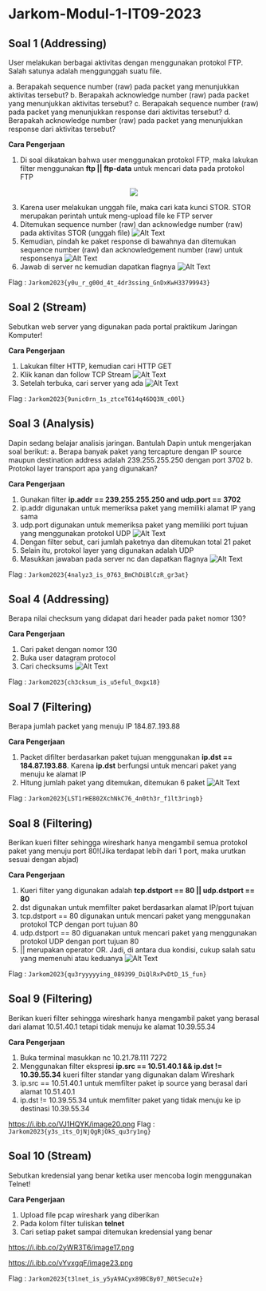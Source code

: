 # Jarkom-Modul-1-IT09-2023


## Soal 1 (Addressing)

User melakukan berbagai aktivitas dengan menggunakan protokol FTP. Salah satunya adalah menggunggah suatu file. 

a. Berapakah sequence number (raw) pada packet yang menunjukkan aktivitas tersebut?
b. Berapakah acknowledge number (raw) pada packet yang menunjukkan aktivitas tersebut?
c. Berapakah sequence number (raw) pada packet yang menunjukkan response dari aktivitas tersebut?
d. Berapakah acknowledge number (raw) pada packet yang menunjukkan response dari aktivitas tersebut?

**Cara Pengerjaan**
1. Di soal dikatakan bahwa user menggunakan protokol FTP, maka lakukan filter menggunakan **ftp || ftp-data** untuk mencari data pada protokol FTP
<p align="center">
<img src="https://github.com/dibazalfa/Jarkom-Modul-1-IT09-2023/assets/103043684/fd032604-c760-4bc9-b0ca-ba518f4f0aaf"/>
</p>

3. Karena user melakukan unggah file, maka cari kata kunci STOR. STOR merupakan perintah untuk meng-upload file ke FTP server
4. Ditemukan sequence number (raw) dan acknowledge number (raw) pada aktivitas STOR (unggah file)
![Alt Text]()
5. Kemudian, pindah ke paket response di bawahnya dan ditemukan sequence number (raw) dan acknowledgement number (raw) untuk responsenya
![Alt Text]()
6. Jawab di server nc kemudian dapatkan flagnya
![Alt Text]()

Flag : `Jarkom2023{y0u_r_g00d_4t_4dr3ssing_GnDxKwH33799943}`

## Soal 2 (Stream)

Sebutkan web server yang digunakan pada portal praktikum Jaringan Komputer!

**Cara Pengerjaan**
1. Lakukan filter HTTP, kemudian cari HTTP GET
2. Klik kanan dan follow TCP Stream
![Alt Text]()
3. Setelah terbuka, cari server yang ada
![Alt Text]()

Flag : `Jarkom2023{9unic0rn_1s_ztceT614q46DQ3N_c00l}`

## Soal 3 (Analysis)

Dapin sedang belajar analisis jaringan. Bantulah Dapin untuk mengerjakan soal berikut:
a. Berapa banyak paket yang tercapture dengan IP source maupun destination address adalah 239.255.255.250 dengan port 3702
b. Protokol layer transport apa yang digunakan? 

**Cara Pengerjaan**
1. Gunakan filter **ip.addr == 239.255.255.250 and udp.port == 3702**
2. ip.addr digunakan untuk memeriksa paket yang memiliki alamat IP yang sama
3. udp.port digunakan untuk memeriksa paket yang memiliki port tujuan yang menggunakan protokol UDP
![Alt Text]()
4. Dengan filter sebut, cari jumlah paketnya dan ditemukan total 21 paket
5. Selain itu, protokol layer yang digunakan adalah UDP 
6. Masukkan jawaban pada server nc dan dapatkan flagnya
![Alt Text]()

Flag : `Jarkom2023{4nalyz3_is_0763_BmChDiBlCzR_gr3at}`

## Soal 4 (Addressing)

Berapa nilai checksum yang didapat dari header pada paket nomor 130?

**Cara Pengerjaan**
1. Cari paket dengan nomor 130 
2. Buka user datagram protocol
3. Cari checksums
![Alt Text]()

Flag : `Jarkom2023{ch3cksum_is_u5eful_0xgx18}`

## Soal 7 (Filtering)

Berapa jumlah packet yang menuju IP 184.87..193.88

**Cara Pengerjaan**
1. Packet difilter berdasarkan paket tujuan menggunakan **ip.dst == 184.87.193.88**. Karena **ip.dst** berfungsi untuk mencari paket yang menuju ke alamat IP 
2. Hitung jumlah paket yang ditemukan, ditemukan 6 paket 
![Alt Text]()

Flag : `Jarkom2023{LST1rHE802XchNkC76_4n0th3r_f1lt3ringb}`

## Soal 8 (Filtering)

Berikan kueri filter sehingga wireshark hanya mengambil semua protokol paket yang menuju port 80!(Jika terdapat lebih dari 1 port, maka urutkan sesuai dengan abjad)

**Cara Pengerjaan** 
1. Kueri filter yang digunakan adalah **tcp.dstport == 80 || udp.dstport == 80**
2. dst digunakan untuk memfilter paket berdasarkan alamat IP/port tujuan
3. tcp.dstport == 80 digunakan untuk mencari paket yang menggunakan protokol TCP dengan port tujuan 80
4. udp.dstport == 80 diguanakan untuk mencari paket yang menggunakan protokol UDP dengan port tujuan 80 
5. || merupakan operator OR. Jadi, di antara dua kondisi, cukup salah satu yang memenuhi atau keduanya
![Alt Text]()

Flag : `Jarkom2023{qu3ryyyyying_089399_DiQlRxPvDtD_15_fun}`

## Soal 9 (Filtering)

Berikan kueri filter sehingga wireshark hanya mengambil paket yang berasal dari alamat 10.51.40.1 tetapi tidak menuju ke alamat 10.39.55.34

**Cara Pengerjaan**
1. Buka terminal masukkan nc 10.21.78.111 7272
2. Menggunakan filter ekspresi **ip.src == 10.51.40.1 && ip.dst != 10.39.55.34** kueri filter standar yang digunakan dalam Wireshark
3. ip.src == 10.51.40.1 untuk memfilter paket ip source yang berasal dari alamat 10.51.40.1
4. ip.dst != 10.39.55.34 untuk memfilter paket yang tidak menuju ke ip destinasi 10.39.55.34

https://i.ibb.co/VJ1HQYK/image20.png
Flag : `Jarkom2023{y3s_its_OjNjQgRjOkS_qu3ry1ng}`

## Soal 10 (Stream)

Sebutkan kredensial yang benar ketika user mencoba login menggunakan Telnet!

**Cara Pengerjaan**
1. Upload file pcap wireshark yang diberikan
2. Pada kolom filter tuliskan **telnet**
3. Cari setiap paket sampai ditemukan kredensial yang benar

https://i.ibb.co/2yWR3T6/image17.png

https://i.ibb.co/vYvxgqF/image23.png

Flag : `Jarkom2023{t3lnet_is_y5yA9ACyx89BCBy07_N0tSecu2e}`
